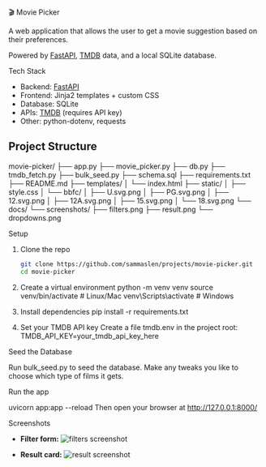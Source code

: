 🎬 Movie Picker

A web application that allows the user to get a movie suggestion based on their preferences.

Powered by [FastAPI](https://fastapi.tiangolo.com/), [TMDB](https://www.themoviedb.org/) data, and a local SQLite database. 

Tech Stack

- Backend: [FastAPI](https://fastapi.tiangolo.com/)  
- Frontend: Jinja2 templates + custom CSS  
- Database: SQLite  
- APIs: [TMDB](https://developers.themoviedb.org/) (requires API key)  
- Other: python-dotenv, requests 

## Project Structure

movie-picker/
├── app.py
├── movie_picker.py
├── db.py
├── tmdb_fetch.py
├── bulk_seed.py
├── schema.sql
├── requirements.txt
├── README.md
├── templates/
│ └── index.html
├── static/
│ ├── style.css
│ └── bbfc/
│ ├── U.svg.png
│ ├── PG.svg.png
│ ├── 12.svg.png
│ ├── 12A.svg.png
│ ├── 15.svg.png
│ └── 18.svg.png
└── docs/
└── screenshots/
├── filters.png
├── result.png
└── dropdowns.png

Setup

1. Clone the repo
   ```bash
   git clone https://github.com/sammaslen/projects/movie-picker.git
   cd movie-picker

2. Create a virtual environment
   python -m venv venv
   source venv/bin/activate   # Linux/Mac
   venv\Scripts\activate      # Windows

3. Install dependencies
   pip install -r requirements.txt

4. Set your TMDB API key
   Create a file tmdb.env in the project root:
   TMDB_API_KEY=your_tmdb_api_key_here

Seed the Database

Run bulk_seed.py to seed the database. Make any tweaks you like to choose which type of films it gets.

Run the app

   uvicorn app:app --reload
Then open your browser at http://127.0.0.1:8000/

Screenshots

- **Filter form:**
  ![filters screenshot](docs/filters.png)

- **Result card:**
  ![result screenshot](docs/result.png)

